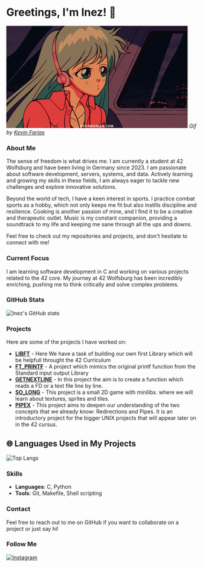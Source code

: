 # Greetings, I'm Inez! 👋


![Lofi Girl](assests/images/lofi.gif)
*Gif by [Kevin Farias](https://kevinfarias.com)*

### **About Me**
The sense of freedom is what drives me. I am currently a student at 42 Wolfsburg and have been living in Germany since 2023. I am passionate about software development, servers, systems, and data. Actively learning and growing my skills in these fields, I am always eager to tackle new challenges and explore innovative solutions.

Beyond the world of tech, I have a keen interest in sports. I practice combat sports as a hobby, which not only keeps me fit but also instills discipline and resilience. Cooking is another passion of mine, and I find it to be a creative and therapeutic outlet. Music is my constant companion, providing a soundtrack to my life and keeping me sane through all the ups and downs.

Feel free to check out my repositories and projects, and don't hesitate to connect with me!

### **Current Focus**
I am learning software development in C and working on various projects related to the 42 core. My journey at 42 Wolfsburg has been incredibly enriching, pushing me to think critically and solve complex problems.

### **GitHub Stats**
![Inez's GitHub stats](https://github-readme-stats.vercel.app/api?username=zeniDlaw&show_icons=true&theme=radical)

### **Projects**
Here are some of the projects I have worked on:
- **[LIBFT](https://github.com/zeniDlaw/libft)** - Here We have a task of building our own first Library which will be helpfull throught the 42 Curriculum
- **[FT_PRINTF](https://github.com/zeniDlaw/ft_printf)** - A project which mimics the original printf function from the Standard input output Library
- **[GETNEXTLINE](https://github.com/zeniDlaw/getnextline)** - In this project the aim is to create a function which reads a FD or a text file line by line.
- **[SO_LONG](https://github.com/zeniDlaw/so_long)** - This project is a small 2D game with minilibx. where we will learn about textures, sprites and tiles.
- **[PIPEX](https://github.com/zeniDlaw/pipex)** - This project aims to deepen our understanding of the two concepts that we already know: Redirections and Pipes. It is an introductory project for the bigger UNIX projects that will appear later on in the 42 cursus.

## 🌐 **Languages Used in My Projects**

![Top Langs](https://github-readme-stats.vercel.app/api/top-langs?username=zeniDlaw)

### **Skills**
- **Languages**: C, Python
- **Tools**: Git, Makefile, Shell scripting

### **Contact**
Feel free to reach out to me on GitHub if you want to collaborate on a project or just say hi!

### **Follow Me**
<a href="https://www.instagram.com/_ineezz" target="_blank">
  <img src="https://upload.wikimedia.org/wikipedia/commons/a/a5/Instagram_icon.png" alt="Instagram" width="40" height="40">
</a>

